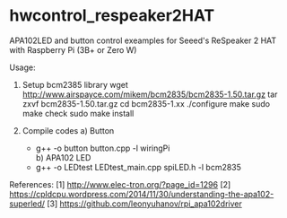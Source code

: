 # hwcontrol_respeaker2HAT


APA102LED and button control exeamples for Seeed's ReSpeaker 2 HAT with Raspberry Pi (3B+ or Zero W) 

Usage:

1) Setup bcm2385 library
wget http://www.airspayce.com/mikem/bcm2835/bcm2835-1.50.tar.gz
tar zxvf bcm2835-1.50.tar.gz
cd bcm2835-1.xx
./configure
make
sudo make check
sudo make install

2) Compile codes
   a) Button
      - g++ -o button button.cpp -l wiringPi   
   b) APA102 LED
      - g++ -o LEDtest LEDtest_main.cpp spiLED.h -l bcm2835


References:
[1] http://www.elec-tron.org/?page_id=1296
[2] https://cpldcpu.wordpress.com/2014/11/30/understanding-the-apa102-superled/
[3] https://github.com/leonyuhanov/rpi_apa102driver